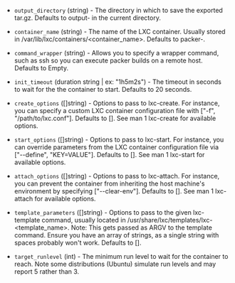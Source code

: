 <!-- Code generated from the comments of the Config struct in builder/lxc/config.go; DO NOT EDIT MANUALLY -->

-   `output_directory` (string) - The directory in which to save the exported
    tar.gz. Defaults to output-<BuildName> in the current directory.
    
-   `container_name` (string) - The name of the LXC container. Usually stored
    in /var/lib/lxc/containers/<container_name>. Defaults to
    packer-<BuildName>.
    
-   `command_wrapper` (string) - Allows you to specify a wrapper command, such
    as ssh so you can execute packer builds on a remote host. Defaults to
    Empty.
    
-   `init_timeout` (duration string | ex: "1h5m2s") - The timeout in seconds to wait for the the
    container to start. Defaults to 20 seconds.
    
-   `create_options` ([]string) - Options to pass to lxc-create. For
    instance, you can specify a custom LXC container configuration file with
    ["-f", "/path/to/lxc.conf"]. Defaults to []. See man 1 lxc-create for
    available options.
    
-   `start_options` ([]string) - Options to pass to lxc-start. For
    instance, you can override parameters from the LXC container configuration
    file via ["--define", "KEY=VALUE"]. Defaults to []. See
    man 1 lxc-start for available options.
    
-   `attach_options` ([]string) - Options to pass to lxc-attach. For
    instance, you can prevent the container from inheriting the host machine's
    environment by specifying ["--clear-env"]. Defaults to []. See
    man 1 lxc-attach for available options.
    
-   `template_parameters` ([]string) - Options to pass to the given
    lxc-template command, usually located in
    /usr/share/lxc/templates/lxc-<template_name>. Note: This gets passed as
    ARGV to the template command. Ensure you have an array of strings, as a
    single string with spaces probably won't work. Defaults to [].
    
-   `target_runlevel` (int) - The minimum run level to wait for the
    container to reach. Note some distributions (Ubuntu) simulate run levels
    and may report 5 rather than 3.
    